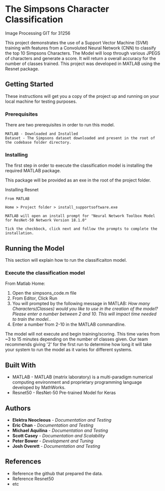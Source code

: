 # The Simpsons Character Classification

Image Processing GIT for 31256

This project demonstrates the use of a Support Vector Machine (SVM) training with features from a Convoluted Neural Network (CNN)
to classify the top 10 Simpsons Characters. The Model will loop through various JPEGS of characters and generate a score. It will
return a overall accuracy for the number of classes trained. This project was developed in MATLAB using the Resnet package.
 

## Getting Started

These instructions will get you a copy of the project up and running on your local machine for testing purposes.

### Prerequisites

There are two prerequisites in order to run this model.

```
MATLAB - Downloaded and Installed
Dataset - The Simpsons dataset downloaded and present in the root of the codebase folder directory.
```

### Installing

The first step in order to execute the classification model is installing the required MATLAB package.

This package will be provided as an exe in the root of the project folder.

Installing Resnet

```
From MATLAB

Home > Project folder > install_supportsoftware.exe

MATLAB will open an install prompt for "Neural Network Toolbox Model for ResNet-50 Network Version 18.1.0"

Tick the checkbock, click next and follow the prompts to complete the installation.
```

## Running the Model

This section will explain how to run the classificaiton model.

### Execute the classification model

From Matlab Home:

1. Open the simpsons_code.m file
2. From Editor, Click Run
3. You will prompted by the following message in MATLAB: <em>How many Characters(Classes) would you like to use in the creation of the model? Please enter a number between 2 and 10. This will impact time needed to train the model.</em>.  
3. Enter a number from 2-10 in the MATLAB commandline.

The model will not execute and begin training/scoring. This time varies from ~3 to 15 minutes depending on the number
of classes given. Our team recommends giving '2' for the first run to determine how long it will take your system to run
the model as it varies for different systems.


## Built With

*  MATLAB - MATLAB (matrix laboratory) is a multi-paradigm numerical computing environment and proprietary programming language developed by MathWorks.
*  Resnet50 -  ResNet-50 Pre-trained Model for Keras


## Authors

* **Elektra Neocleous** - *Documentation and Testing* 
* **Eric Chan** - *Documentation and Testing* 
* **Michael Aquilina** - *Documentation and Testing* 
* **Scott Casey** - *Documentation and Scalability* 
* **Peter Bower** - *Development and Tuning* 
* **Josh Overett** - *Documentation and Testing* 


## References

* Reference the github that prepared the data.
* Reference Resnet50
* etc

